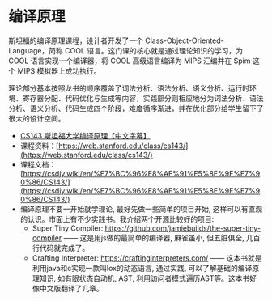 # 编译原理

斯坦福的编译原理课程，设计者开发了一个 Class-Object-Oriented-Language，简称 COOL 语言。这门课的核心就是通过理论知识的学习，为 COOL 语言实现一个编译器，将 COOL 高级语言编译为 MIPS 汇编并在 Spim 这个 MIPS 模拟器上成功执行。

理论部分基本按照龙书的顺序覆盖了词法分析、语法分析、语义分析、运行时环境、寄存器分配、代码优化与生成等内容，实践部分则相应地分为词法分析、语法分析、语义分析、代码生成四个阶段，难度循序渐进，并在优化部分给学生留下了很大的设计空间。

- [CS143 斯坦福大学编译原理【中文字幕】](https://www.bilibili.com/video/BV1NE411376V/)
- 课程资料：[https://web.stanford.edu/class/cs143/](https://web.stanford.edu/class/cs143/)
- 课程文档：[https://csdiy.wiki/en/%E7%BC%96%E8%AF%91%E5%8E%9F%E7%90%86/CS143/](https://csdiy.wiki/en/%E7%BC%96%E8%AF%91%E5%8E%9F%E7%90%86/CS143/)
- 编译原理不要一开始就学理论, 最好先做一些简单的项目开始, 这样可以有直观的认识。市面上有不少实践书。我介绍两个开源比较好的项目:
  - Super Tiny Compiler: https://github.com/jamiebuilds/the-super-tiny-compiler —— 这是用js做的最简单的编译器, 麻雀虽小, 但五脏俱全, 几百行代码就完成了。
  - Crafting Interpreter: https://craftinginterpreters.com/ —— 这本书就是利用java和c实现一款叫lox的动态语言, 通过实践, 可以了解基础的编译原理知识, 如有限状态自动机, AST, 利用访问者模式遍历AST等。这本书好像中文版翻译了几章。